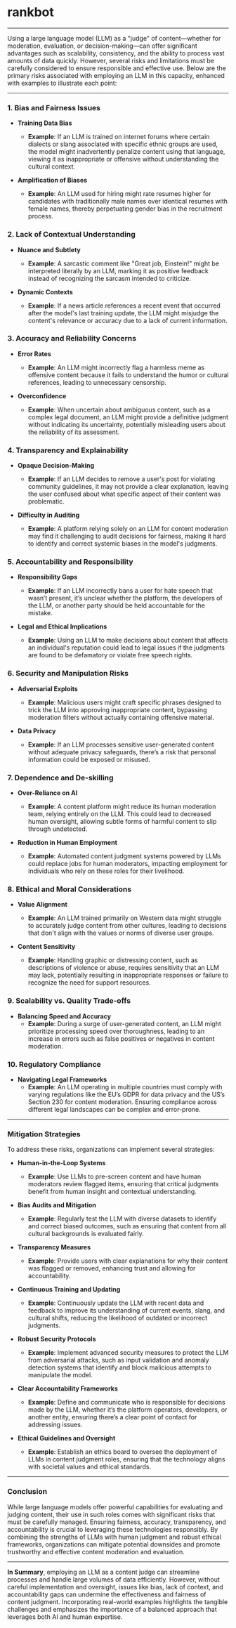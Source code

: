 # rankbot

---

Using a large language model (LLM) as a "judge" of content—whether for moderation, evaluation, or decision-making—can offer significant advantages such as scalability, consistency, and the ability to process vast amounts of data quickly. However, several risks and limitations must be carefully considered to ensure responsible and effective use. Below are the primary risks associated with employing an LLM in this capacity, enhanced with examples to illustrate each point:

---

### 1. **Bias and Fairness Issues**

- **Training Data Bias**
  - **Example**: If an LLM is trained on internet forums where certain dialects or slang associated with specific ethnic groups are used, the model might inadvertently penalize content using that language, viewing it as inappropriate or offensive without understanding the cultural context.

- **Amplification of Biases**
  - **Example**: An LLM used for hiring might rate resumes higher for candidates with traditionally male names over identical resumes with female names, thereby perpetuating gender bias in the recruitment process.

### 2. **Lack of Contextual Understanding**

- **Nuance and Subtlety**
  - **Example**: A sarcastic comment like "Great job, Einstein!" might be interpreted literally by an LLM, marking it as positive feedback instead of recognizing the sarcasm intended to criticize.

- **Dynamic Contexts**
  - **Example**: If a news article references a recent event that occurred after the model's last training update, the LLM might misjudge the content's relevance or accuracy due to a lack of current information.

### 3. **Accuracy and Reliability Concerns**

- **Error Rates**
  - **Example**: An LLM might incorrectly flag a harmless meme as offensive content because it fails to understand the humor or cultural references, leading to unnecessary censorship.

- **Overconfidence**
  - **Example**: When uncertain about ambiguous content, such as a complex legal document, an LLM might provide a definitive judgment without indicating its uncertainty, potentially misleading users about the reliability of its assessment.

### 4. **Transparency and Explainability**

- **Opaque Decision-Making**
  - **Example**: If an LLM decides to remove a user's post for violating community guidelines, it may not provide a clear explanation, leaving the user confused about what specific aspect of their content was problematic.

- **Difficulty in Auditing**
  - **Example**: A platform relying solely on an LLM for content moderation may find it challenging to audit decisions for fairness, making it hard to identify and correct systemic biases in the model's judgments.

### 5. **Accountability and Responsibility**

- **Responsibility Gaps**
  - **Example**: If an LLM incorrectly bans a user for hate speech that wasn’t present, it’s unclear whether the platform, the developers of the LLM, or another party should be held accountable for the mistake.

- **Legal and Ethical Implications**
  - **Example**: Using an LLM to make decisions about content that affects an individual's reputation could lead to legal issues if the judgments are found to be defamatory or violate free speech rights.

### 6. **Security and Manipulation Risks**

- **Adversarial Exploits**
  - **Example**: Malicious users might craft specific phrases designed to trick the LLM into approving inappropriate content, bypassing moderation filters without actually containing offensive material.

- **Data Privacy**
  - **Example**: If an LLM processes sensitive user-generated content without adequate privacy safeguards, there’s a risk that personal information could be exposed or misused.

### 7. **Dependence and De-skilling**

- **Over-Reliance on AI**
  - **Example**: A content platform might reduce its human moderation team, relying entirely on the LLM. This could lead to decreased human oversight, allowing subtle forms of harmful content to slip through undetected.

- **Reduction in Human Employment**
  - **Example**: Automated content judgment systems powered by LLMs could replace jobs for human moderators, impacting employment for individuals who rely on these roles for their livelihood.

### 8. **Ethical and Moral Considerations**

- **Value Alignment**
  - **Example**: An LLM trained primarily on Western data might struggle to accurately judge content from other cultures, leading to decisions that don't align with the values or norms of diverse user groups.

- **Content Sensitivity**
  - **Example**: Handling graphic or distressing content, such as descriptions of violence or abuse, requires sensitivity that an LLM may lack, potentially resulting in inappropriate responses or failure to recognize the need for support resources.

### 9. **Scalability vs. Quality Trade-offs**

- **Balancing Speed and Accuracy**
  - **Example**: During a surge of user-generated content, an LLM might prioritize processing speed over thoroughness, leading to an increase in errors such as false positives or negatives in content moderation.

### 10. **Regulatory Compliance**

- **Navigating Legal Frameworks**
  - **Example**: An LLM operating in multiple countries must comply with varying regulations like the EU’s GDPR for data privacy and the US’s Section 230 for content moderation. Ensuring compliance across different legal landscapes can be complex and error-prone.

---

### **Mitigation Strategies**

To address these risks, organizations can implement several strategies:

- **Human-in-the-Loop Systems**
  - **Example**: Use LLMs to pre-screen content and have human moderators review flagged items, ensuring that critical judgments benefit from human insight and contextual understanding.

- **Bias Audits and Mitigation**
  - **Example**: Regularly test the LLM with diverse datasets to identify and correct biased outcomes, such as ensuring that content from all cultural backgrounds is evaluated fairly.

- **Transparency Measures**
  - **Example**: Provide users with clear explanations for why their content was flagged or removed, enhancing trust and allowing for accountability.

- **Continuous Training and Updating**
  - **Example**: Continuously update the LLM with recent data and feedback to improve its understanding of current events, slang, and cultural shifts, reducing the likelihood of outdated or incorrect judgments.

- **Robust Security Protocols**
  - **Example**: Implement advanced security measures to protect the LLM from adversarial attacks, such as input validation and anomaly detection systems that identify and block malicious attempts to manipulate the model.

- **Clear Accountability Frameworks**
  - **Example**: Define and communicate who is responsible for decisions made by the LLM, whether it’s the platform operators, developers, or another entity, ensuring there’s a clear point of contact for addressing issues.

- **Ethical Guidelines and Oversight**
  - **Example**: Establish an ethics board to oversee the deployment of LLMs in content judgment roles, ensuring that the technology aligns with societal values and ethical standards.

---

### **Conclusion**

While large language models offer powerful capabilities for evaluating and judging content, their use in such roles comes with significant risks that must be carefully managed. Ensuring fairness, accuracy, transparency, and accountability is crucial to leveraging these technologies responsibly. By combining the strengths of LLMs with human judgment and robust ethical frameworks, organizations can mitigate potential downsides and promote trustworthy and effective content moderation and evaluation.

---

**In Summary**, employing an LLM as a content judge can streamline processes and handle large volumes of data efficiently. However, without careful implementation and oversight, issues like bias, lack of context, and accountability gaps can undermine the effectiveness and fairness of content judgment. Incorporating real-world examples highlights the tangible challenges and emphasizes the importance of a balanced approach that leverages both AI and human expertise.
